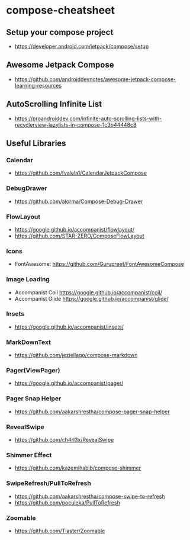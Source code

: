 # compose-cheatsheet

## Setup your compose project
- https://developer.android.com/jetpack/compose/setup

## Awesome Jetpack Compose
- https://github.com/androiddevnotes/awesome-jetpack-compose-learning-resources

## AutoScrolling Infinite List
- https://proandroiddev.com/infinite-auto-scrolling-lists-with-recyclerview-lazylists-in-compose-1c3b44448c8

## Useful Libraries

### Calendar
- https://github.com/fvalela1/CalendarJetpackCompose

### DebugDrawer
- https://github.com/alorma/Compose-Debug-Drawer

### FlowLayout
- https://google.github.io/accompanist/flowlayout/
- https://github.com/STAR-ZERO/ComposeFlowLayout

### Icons
- FontAwesome: https://github.com/Gurupreet/FontAwesomeCompose

### Image Loading
- Accompanist Coil https://google.github.io/accompanist/coil/
- Accompanist Glide https://google.github.io/accompanist/glide/

### Insets
- https://google.github.io/accompanist/insets/

### MarkDownText
- https://github.com/jeziellago/compose-markdown

### Pager(ViewPager)
- https://google.github.io/accompanist/pager/

### Pager Snap Helper
- https://github.com/aakarshrestha/compose-pager-snap-helper

### RevealSwipe
- https://github.com/ch4rl3x/RevealSwipe

### Shimmer Effect
- https://github.com/kazemihabib/compose-shimmer

### SwipeRefresh/PullToRefresh 
- https://github.com/aakarshrestha/compose-swipe-to-refresh
- https://github.com/poculeka/PullToRefresh

### Zoomable
- https://github.com/Tlaster/Zoomable

